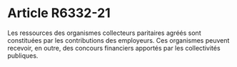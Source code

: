 # Article R6332-21

  
Les ressources des organismes collecteurs paritaires agréés sont constituées par les contributions des employeurs. Ces organismes peuvent recevoir, en outre, des concours financiers apportés par les collectivités publiques.